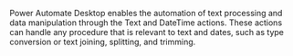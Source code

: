 Power Automate Desktop enables the automation of text processing and data manipulation through the Text and DateTime actions. These actions can handle any procedure that is relevant to text and dates, such as type conversion or text joining, splitting, and trimming.
